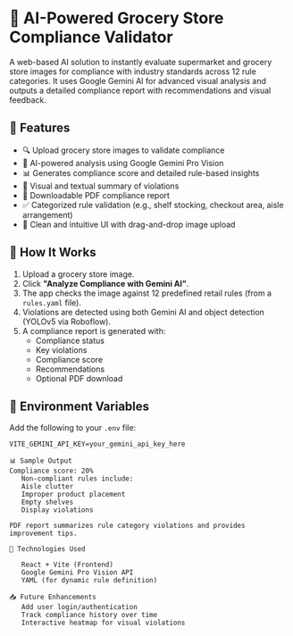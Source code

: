 # 🛒 AI-Powered Grocery Store Compliance Validator

A web-based AI solution to instantly evaluate supermarket and grocery store images for compliance with industry standards across 12 rule categories. It uses Google Gemini AI for advanced visual analysis and outputs a detailed compliance report with recommendations and visual feedback.

## 🌟 Features

- 🔍 Upload grocery store images to validate compliance
- 🧠 AI-powered analysis using Google Gemini Pro Vision
- 📊 Generates compliance score and detailed rule-based insights
- 📝 Visual and textual summary of violations
- 📄 Downloadable PDF compliance report
- ✅ Categorized rule validation (e.g., shelf stocking, checkout area, aisle arrangement)
- 📁 Clean and intuitive UI with drag-and-drop image upload

## 📸 How It Works

1. Upload a grocery store image.
2. Click **"Analyze Compliance with Gemini AI"**.
3. The app checks the image against 12 predefined retail rules (from a `rules.yaml` file).
4. Violations are detected using both Gemini AI and object detection (YOLOv5 via Roboflow).
5. A compliance report is generated with:
   - Compliance status
   - Key violations
   - Compliance score
   - Recommendations
   - Optional PDF download

## 🔐 Environment Variables

Add the following to your `.env` file:

```env
VITE_GEMINI_API_KEY=your_gemini_api_key_here

📊 Sample Output
Compliance score: 20%
   Non-compliant rules include:
   Aisle clutter
   Improper product placement
   Empty shelves
   Display violations

PDF report summarizes rule category violations and provides improvement tips.

📌 Technologies Used
   
   React + Vite (Frontend)
   Google Gemini Pro Vision API
   YAML (for dynamic rule definition)

📥 Future Enhancements
   Add user login/authentication
   Track compliance history over time
   Interactive heatmap for visual violations

